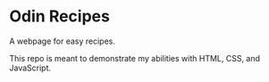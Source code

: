 # Odin Recipes

A webpage for easy recipes.

This repo is meant to demonstrate my abilities with
 HTML, CSS, and JavaScript.

